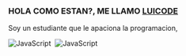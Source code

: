 ### HOLA COMO ESTAN?, ME LLAMO [LUICODE](https://github.com/luiicode)

Soy un estudiante que le apaciona la programacion,

![JavaScript](https://img.shields.io/badge/JavaScript-F7DF1E?style=for-the-badge&logo=javascript&logoColor=black)&nbsp;
![JavaScript](https://img.shields.io/badge/JavaScript-323330?style=for-the-badge&logo=javascript&logoColor=F7DF1E)&nbsp;
